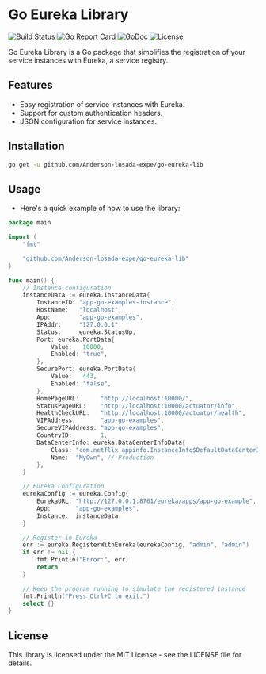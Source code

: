 # Go Eureka Library

[![Build Status](https://travis-ci.org/Anderson-losada-expe/go-eureka-lib.svg?branch=main)](https://travis-ci.org/Anderson-losada-expe/go-eureka-lib)
[![Go Report Card](https://goreportcard.com/badge/github.com/Anderson-losada-expe/go-eureka-lib)](https://goreportcard.com/report/github.com/Anderson-losada-expe/go-eureka-lib)
[![GoDoc](https://godoc.org/github.com/Anderson-losada-expe/go-eureka-lib?status.svg)](https://godoc.org/github.com/Anderson-losada-expe/go-eureka-lib)
[![License](https://img.shields.io/badge/License-MIT-blue.svg)](https://opensource.org/licenses/MIT)

Go Eureka Library is a Go package that simplifies the registration of your service instances with Eureka, a service registry.

## Features

- Easy registration of service instances with Eureka.
- Support for custom authentication headers.
- JSON configuration for service instances.

## Installation

```bash
go get -u github.com/Anderson-losada-expe/go-eureka-lib
```

## Usage
- Here's a quick example of how to use the library:

```go
package main

import (
	"fmt"

	"github.com/Anderson-losada-expe/go-eureka-lib"
)

func main() {
	// Instance configuration
	instanceData := eureka.InstanceData{
		InstanceID: "app-go-examples-instance",
		HostName:   "localhost",
		App:        "app-go-examples",
		IPAddr:     "127.0.0.1",
		Status:     eureka.StatusUp,
		Port: eureka.PortData{
			Value:   10000,
			Enabled: "true",
		},
		SecurePort: eureka.PortData{
			Value:   443,
			Enabled: "false",
		},
		HomePageURL:      "http://localhost:10000/",
		StatusPageURL:    "http://localhost:10000/actuator/info",
		HealthCheckURL:   "http://localhost:10000/actuator/health",
		VIPAddress:       "app-go-examples",
		SecureVIPAddress: "app-go-examples",
		CountryID:        1,
		DataCenterInfo: eureka.DataCenterInfoData{
			Class: "com.netflix.appinfo.InstanceInfo$DefaultDataCenterInfo",
			Name:  "MyOwn", // Production
		},
	}

	// Eureka Configuration
	eurekaConfig := eureka.Config{
		EurekaURL: "http://127.0.0.1:8761/eureka/apps/app-go-example",
		App:       "app-go-examples",
		Instance:  instanceData,
	}

	// Register in Eureka
	err := eureka.RegisterWithEureka(eurekaConfig, "admin", "admin")
	if err != nil {
		fmt.Println("Error:", err)
		return
	}

	// Keep the program running to simulate the registered instance
	fmt.Println("Press Ctrl+C to exit.")
	select {}
}
```

## License

This library is licensed under the MIT License - see the LICENSE file for details.
